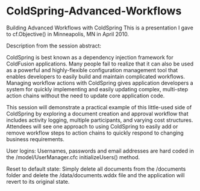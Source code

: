 ColdSpring-Advanced-Workflows
=============================

Building Advanced Workflows with ColdSpring
This is a presentation I gave to cf.Objective() in Minneapolis, MN in April 2010. 

Description from the session abstract:

ColdSpring is best known as a dependency injection framework for ColdFusion applications. Many people fail to realize that it can also be used as a powerful and highly-flexible configuration management tool that enables developers to easily build and maintain complicated workflows. Managing workflow actions with ColdSpring gives application developers a system for quickly implementing and easily updating complex, multi-step action chains without the need to update core application code. 

This session will demonstrate a practical example of this little-used side of ColdSpring by exploring a document creation and approval workflow that includes activity logging, multiple participants, and  varying cost structures. Attendees will see one approach to using ColdSpring to easily add or remove workflow steps to action chains to quickly respond to changing business requirements.


User logins:
Usernames, passwords and email addresses are hard coded in the /model/UserManager.cfc 
initializeUsers() method. 

Reset to default state:
Simply delete all documents from the /documents folder and delete the /data/documents.wddx
file and the application will revert to its original state.